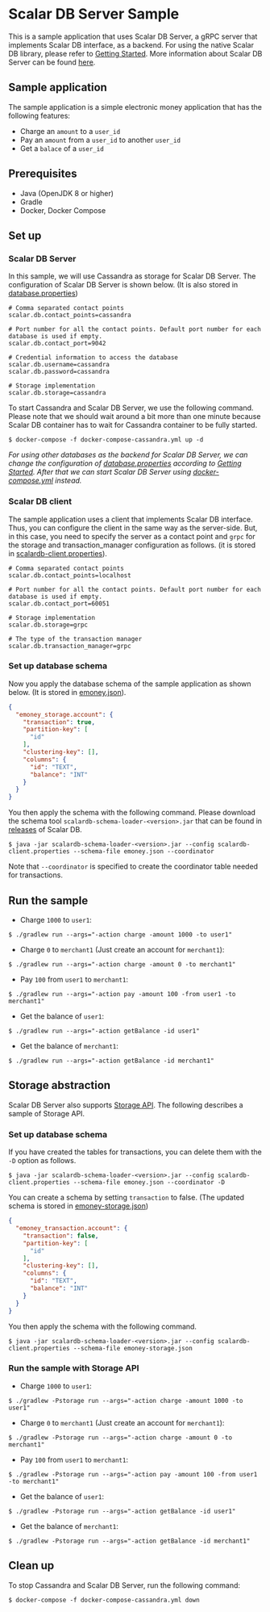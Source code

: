 # Scalar DB Server Sample
This is a sample application that uses Scalar DB Server, a gRPC server that implements Scalar DB interface, as a backend.
For using the native Scalar DB library, please refer to [Getting Started](https://github.com/scalar-labs/scalardb/blob/master/docs/getting-started.md).
More information about Scalar DB Server can be found [here](https://github.com/scalar-labs/scalardb/tree/master/docs/scalardb-server.md).

## Sample application
The sample application is a simple electronic money application that has the following features:
- Charge an `amount` to a `user_id`
- Pay an `amount` from a `user_id` to another `user_id`
- Get a `balace` of a `user_id`

## Prerequisites
- Java (OpenJDK 8 or higher)
- Gradle
- Docker, Docker Compose

## Set up
### Scalar DB Server
In this sample, we will use Cassandra as storage for Scalar DB Server.
The configuration of Scalar DB Server is shown below. (It is also stored in [database.properties](./database.properties))
```properties
# Comma separated contact points
scalar.db.contact_points=cassandra

# Port number for all the contact points. Default port number for each database is used if empty.
scalar.db.contact_port=9042

# Credential information to access the database
scalar.db.username=cassandra
scalar.db.password=cassandra

# Storage implementation
scalar.db.storage=cassandra
```

To start Cassandra and Scalar DB Server, we use the following command.
Please note that we should wait around a bit more than one minute because Scalar DB container has to wait for Cassandra container to be fully started.
```shell
$ docker-compose -f docker-compose-cassandra.yml up -d
```
*For using other databases as the backend for Scalar DB Server, we can change the configuration of [database.properties](database.properties) according to [Getting Started](https://github.com/scalar-labs/scalardb/blob/master/docs/getting-started.md). After that we can start Scalar DB Server using [docker-compose.yml](docker-compose.yml) instead.*

### Scalar DB client
The sample application uses a client that implements Scalar DB interface.
Thus, you can configure the client in the same way as the server-side.
But, in this case, you need to specify the server as a contact point and `grpc` for the storage and transaction_manager configuration as follows. (it is stored in [scalardb-client.properties](scalardb-client.properties)).
```properties
# Comma separated contact points
scalar.db.contact_points=localhost

# Port number for all the contact points. Default port number for each database is used if empty.
scalar.db.contact_port=60051

# Storage implementation
scalar.db.storage=grpc

# The type of the transaction manager
scalar.db.transaction_manager=grpc
```

### Set up database schema
Now you apply the database schema of the sample application as shown below. (It is stored in [emoney.json](emoney.json)).
```json
{
  "emoney_storage.account": {
    "transaction": true,
    "partition-key": [
      "id"
    ],
    "clustering-key": [],
    "columns": {
      "id": "TEXT",
      "balance": "INT"
    }
  }
}
```

You then apply the schema with the following command.
Please download the schema tool `scalardb-schema-loader-<version>.jar` that can be found in [releases](https://github.com/scalar-labs/scalardb/releases) of Scalar DB.
```shell
$ java -jar scalardb-schema-loader-<version>.jar --config scalardb-client.properties --schema-file emoney.json --coordinator
```

Note that `--coordinator` is specified to create the coordinator table needed for transactions.

## Run the sample
- Charge `1000` to `user1`:
```shell
$ ./gradlew run --args="-action charge -amount 1000 -to user1"
```

- Charge `0` to `merchant1` (Just create an account for `merchant1`):
```shell
$ ./gradlew run --args="-action charge -amount 0 -to merchant1"
```

- Pay `100` from `user1` to `merchant1`:
```shell
$ ./gradlew run --args="-action pay -amount 100 -from user1 -to merchant1"
```

- Get the balance of `user1`:
```shell
$ ./gradlew run --args="-action getBalance -id user1"
```

- Get the balance of `merchant1`:
```shell
$ ./gradlew run --args="-action getBalance -id merchant1"
```

## Storage abstraction
Scalar DB Server also supports [Storage API](https://github.com/scalar-labs/scalardb/blob/master/docs/storage-abstraction.md).
The following describes a sample of Storage API.

### Set up database schema
If you have created the tables for transactions, you can delete them with the `-D` option as follows.
```shell
$ java -jar scalardb-schema-loader-<version>.jar --config scalardb-client.properties --schema-file emoney.json --coordinator -D
```

You can create a schema by setting `transaction` to false. (The updated schema is stored in [emoney-storage.json](emoney-storage.json))
```json
{
  "emoney_transaction.account": {
    "transaction": false,
    "partition-key": [
      "id"
    ],
    "clustering-key": [],
    "columns": {
      "id": "TEXT",
      "balance": "INT"
    }
  }
}
```

You then apply the schema with the following command.
```shell
$ java -jar scalardb-schema-loader-<version>.jar --config scalardb-client.properties --schema-file emoney-storage.json
```

### Run the sample with Storage API
- Charge `1000` to `user1`:
```shell
$ ./gradlew -Pstorage run --args="-action charge -amount 1000 -to user1"
```

- Charge `0` to `merchant1` (Just create an account for `merchant1`):
```shell
$ ./gradlew -Pstorage run --args="-action charge -amount 0 -to merchant1"
```

- Pay `100` from `user1` to `merchant1`:
```shell
$ ./gradlew -Pstorage run --args="-action pay -amount 100 -from user1 -to merchant1"
```

- Get the balance of `user1`:
```shell
$ ./gradlew -Pstorage run --args="-action getBalance -id user1"
```

- Get the balance of `merchant1`:
```shell
$ ./gradlew -Pstorage run --args="-action getBalance -id merchant1"
```

## Clean up
To stop Cassandra and Scalar DB Server, run the following command:
```shell
$ docker-compose -f docker-compose-cassandra.yml down
```